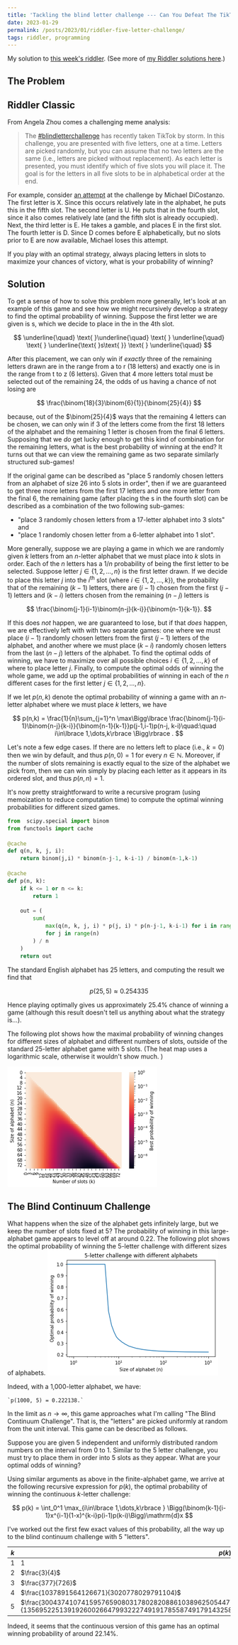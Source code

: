 ```yaml
---
title: 'Tackling the blind letter challenge --- Can You Defeat The TikTok Meme? (Riddler 2023-01-27)'
date: 2023-01-29
permalink: /posts/2023/01/riddler-five-letter-challenge/
tags: riddler, programming
---
```


<script type="text/javascript" async
  src="https://cdn.mathjax.org/mathjax/latest/MathJax.js?config=TeX-MML-AM_CHTML">
</script>


My solution to [this week's riddler](https://fivethirtyeight.com/features/can-you-defeat-the-tiktok-meme/). (See more of [my Riddler solutions here](/riddlers).)

## The Problem

## Riddler Classic

From Angela Zhou comes a challenging meme analysis:

> The [#blindletterchallenge](https://www.tiktok.com/tag/blindletterchallenge) has recently taken TikTok by storm. In this challenge, you are presented with five letters, one at a time. Letters are picked randomly, but you can assume that no two letters are the same (i.e., letters are picked without replacement). As each letter is presented, you must identify which of five slots you will place it. The goal is for the letters in all five slots to be in alphabetical order at the end.
>
For example, consider [an attempt](https://www.tiktok.com/@michael.dicostanzo/video/7183869058045988138) at the challenge by Michael DiCostanzo. The first letter is X. Since this occurs relatively late in the alphabet, he puts this in the fifth slot. The second letter is U. He puts that in the fourth slot, since it also comes relatively late (and the fifth slot is already occupied). Next, the third letter is E. He takes a gamble, and places E in the first slot. The fourth letter is D. Since D comes before E alphabetically, but no slots prior to E are now available, Michael loses this attempt.
>
If you play with an optimal strategy, always placing letters in slots to maximize your chances of victory, what is your probability of winning?


## Solution

To get a sense of how to solve this problem more generally, let's look at an example of this game and see how we might recursively develop a strategy to find the optimal probability of winning. Suppose the first letter we are given is s, which we decide to place in the in the 4th slot.

$$
\underline{\quad} \text{ }\underline{\quad} \text{ } \underline{\quad} \text{ } \underline{\text{ }s\text{ }} \text{ } \underline{\quad}
$$

After this placement, we can only win if *exactly* three of the remaining letters drawn are in the range from a to r (18 letters) and exactly one is in the range from t to z (6 letters). Given that 4 more letters total must be selected out of the remaining 24, the odds of us having a chance of not losing are

$$
\frac{\binom{18}{3}\binom{6}{1}}{\binom{25}{4}}
$$

because, out of the $\binom{25}{4}$ ways that the remaining 4 letters can be chosen, we can only win if 3 of the letters come from the first 18 letters of the alphabet and the remaining 1 letter is chosen from the final 6 letters.  Supposing that we *do* get lucky enough to get this kind of combination for the remaining letters, what is the best probability of winning at the end? It turns out that we can view the remaining game as two separate similarly structured sub-games!

If the original game can be described as "place 5 randomly chosen letters from an alphabet of size 26 into 5 slots in order", then if we are guaranteed to get three more letters from the first 17 letters and one more letter from the final 6, the remaining game (after placing the s in the fourth slot) can be described as a combination of the two following sub-games:

- "place 3 randomly chosen letters from a 17-letter alphabet into 3 slots" and
- "place 1 randomly chosen letter from a 6-letter alphabet into 1 slot".

More generally, suppose we are playing a game in which we are randomly given $k$ letters from an $n$-letter alphabet that we must place into $k$ slots in order. Each of the $n$ letters has a $1/n$ probability of being the first letter to be selected. Suppose letter $j\in\lbrace 1,2,\dots,n\rbrace$ is the first letter drawn. If we decide to place this letter $j$ into the $i^\text{th}$ slot (where $i\in\lbrace 1,2,\dots,k\rbrace$), the probability that of the remaining ($k-1$) letters, there are $(i-1)$ chosen from the first $(j-1)$ letters and $(k-i)$ letters chosen from the remaining $(n-j)$ letters is

$$
\frac{\binom{j-1}{i-1}\binom{n-j}{k-i}}{\binom{n-1}{k-1}}.
$$

If this does *not* happen, we are guaranteed to lose, but if that *does* happen, we are effectively left with with two separate games: one where we must place $(i-1)$ randomly chosen letters from the first $(j-1)$ letters of the alphabet, and another where we must place $(k-i)$ randomly chosen letters from the last $(n-j)$ letters of the alphabet. To find the optimal odds of winning, we have to maximize over all possible choices $i\in\lbrace 1,2,\dots, k\rbrace$ of where to place letter $j$. Finally, to compute the optimal odds of winning the whole game, we add up the optimal probabilities of winning in each of the $n$ different cases for the first letter $j\in\lbrace 1,2,\dots, n\rbrace$.

If we let $p(n,k)$ denote the optimal probability of winning a game with an $n$-letter alphabet where we must place $k$ letters, we have

$$
p(n,k) = \frac{1}{n}\sum_{j=1}^n \max\Bigg\lbrace \frac{\binom{j-1}{i-1}\binom{n-j}{k-i}}{\binom{n-1}{k-1}}p(j-1,i-1)p(n-j, k-i)\quad:\quad i\in\lbrace 1,\dots,k\rbrace \Bigg\rbrace .
$$

Let's note a few edge cases. If there are no letters left to place (i.e., $k=0$) then we win by default, and thus $p(n,0)=1$ for every $n\in\mathbb{N}$. Moreover, if the number of slots remaining is exactly equal to the size of the alphabet we pick from, then we can win simply by placing each letter as it appears in its ordered slot, and thus $p(n,n)=1$.

It's now pretty straightforward to write a recursive program (using memoization to reduce computation time) to compute the optimal winning probabilities for different sized games.

```python
from  scipy.special import binom
from functools import cache

@cache
def q(n, k, j, i):
	return binom(j,i) * binom(n-j-1, k-i-1) / binom(n-1,k-1)

@cache
def p(n, k):
    if k <= 1 or n <= k:
        return 1

    out = (
        sum(
            max(q(n, k, j, i) * p(j, i) * p(n-j-1, k-i-1) for i in range(k))
            for j in range(n)
        ) / n
    )
    return out
```

The standard English alphabet has 25 letters, and computing the result we find that

$$
p(25,5) \approx 0.254335
$$

Hence playing optimally gives us approximately 25.4% chance of winning a game (although this result doesn't tell us anything about what the strategy is...).

The following plot shows how the maximal probability of winning changes for different sizes of alphabet and different numbers of slots, outside of the standard 25-letter alphabet game with 5 slots. (The heat map uses a logarithmic scale, otherwise it wouldn't show much. )

![Optimal probability f winning different games](/images/riddler/20230127_alphabet.png)

## The Blind Continuum Challenge

What happens when the size of the alphabet gets infinitely large, but we keep the number of slots fixed at 5? The probability of winning in this large-alphabet game appears to level off at around 0.22. The following plot shows the optimal probability of winning the 5-letter challenge with different sizes of alphabets.
![Optimal probability f winning different games](/images/riddler/20230127_5letter.png)

Indeed, with a 1,000-letter alphabet, we have:

	`p(1000, 5) = 0.222138.`

In the limit as $n\to\infty$, this game approaches what I'm calling "The Blind Continuum Challenge". That is, the "letters" are picked uniformly at random from the unit interval. This game can be described as follows.

Suppose you are given 5 independent and uniformly distributed random numbers on the interval from 0 to 1. Similar to the 5 letter challenge, you must try to place them in order into 5 slots as they appear. What are your optimal odds of winning?

Using similar arguments as above in the finite-alphabet game, we arrive at the following recursive expression for $p(k)$, the optimal probability of winning the continuous $k$-letter challenge:

$$
p(k) = \int_0^1 \max_{i\in\lbrace 1,\dots,k\rbrace } \Bigg(\binom{k-1}{i-1}x^{i-1}(1-x)^{k-i}p(i-1)p(k-i)\Bigg)\mathrm{d}x
$$

I've worked out the first few exact values of this probability, all the way up to the blind continuum challenge with 5 "letters".

| $k$ | $p(k)$| |
|--|--|-|
|1 | 1| |
|2|$\frac{3}{4}$| |
|3|$\frac{377}{726}$| ≈0.519284|
|4|$\frac{1037891564126671}{3020778029791104}$|≈0.343584 |
|5|$\frac{300437410741595765908031780282088610389625054477278441195747716452053155421581064323185688795147}{1356952251391926002664799322274919178558749179143258568252348272194427343469119954161606283821760}$ |≈0.221406 |

Indeed, it seems that the continuous version of this game has an optimal winning probability of around 22.14%.
